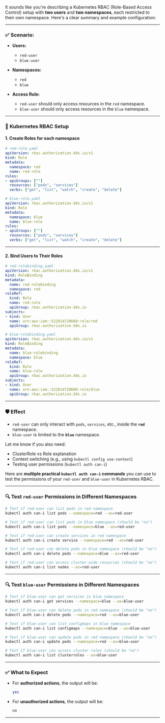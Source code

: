 It sounds like you're describing a Kubernetes RBAC (Role-Based Access Control) setup with **two users** and **two namespaces**, each restricted to their own namespace. Here's a clear summary and example configuration:

---

### ✅ **Scenario:**

* **Users:**

  * `red-user`
  * `blue-user`
* **Namespaces:**

  * `red`
  * `blue`
* **Access Rule:**

  * `red-user` should only access resources in the `red` namespace.
  * `blue-user` should only access resources in the `blue` namespace.

---

### 🔐 **Kubernetes RBAC Setup**

#### 1. **Create Roles for each namespace**

```yaml
# red-role.yaml
apiVersion: rbac.authorization.k8s.io/v1
kind: Role
metadata:
  namespace: red
  name: red-role
rules:
- apiGroups: [""]
  resources: ["pods", "services"]
  verbs: ["get", "list", "watch", "create", "delete"]
```

```yaml
# blue-role.yaml
apiVersion: rbac.authorization.k8s.io/v1
kind: Role
metadata:
  namespace: blue
  name: blue-role
rules:
- apiGroups: [""]
  resources: ["pods", "services"]
  verbs: ["get", "list", "watch", "create", "delete"]
```

---

#### 2. **Bind Users to Their Roles**

```yaml
# red-rolebinding.yaml
apiVersion: rbac.authorization.k8s.io/v1
kind: RoleBinding
metadata:
  name: red-rolebinding
  namespace: red
roleRef:
  kind: Role
  name: red-role
  apiGroup: rbac.authorization.k8s.io
subjects:
- kind: User
  name: arn:aws:iam::522814728660:role/red
  apiGroup: rbac.authorization.k8s.io

```

```yaml
# blue-rolebinding.yaml
apiVersion: rbac.authorization.k8s.io/v1
kind: RoleBinding
metadata:
  name: blue-rolebinding
  namespace: blue
roleRef:
  kind: Role
  name: blue-role
  apiGroup: rbac.authorization.k8s.io
subjects:
- kind: User
  name: arn:aws:iam::522814728660:role/blue
  apiGroup: rbac.authorization.k8s.io
```

---

### 🛡️ Effect

* `red-user` can only interact with `pods`, `services`, etc., inside the **`red`** namespace.
* `blue-user` is limited to the **`blue`** namespace.

Let me know if you also need:

* ClusterRole vs Role explanation
* Context switching (e.g., using `kubectl config use-context`)
* Testing user permissions (`kubectl auth can-i`)

Here are **multiple practical `kubectl auth can-i` commands** you can use to test the permissions of your `red-user` and `blue-user` in Kubernetes RBAC.

---

### 🔍 **Test `red-user` Permissions in Different Namespaces**

```bash
# Test if red-user can list pods in red namespace
kubectl auth can-i list pods --namespace=red --as=red-user

# Test if red-user can list pods in blue namespace (should be "no")
kubectl auth can-i list pods --namespace=blue --as=red-user

# Test if red-user can create services in red namespace
kubectl auth can-i create service --namespace=red --as=red-user

# Test if red-user can delete pods in blue namespace (should be "no")
kubectl auth can-i delete pods --namespace=blue --as=red-user

# Test if red-user can access cluster-wide resources (should be "no")
kubectl auth can-i list nodes --as=red-user
```

---

### 🔍 **Test `blue-user` Permissions in Different Namespaces**

```bash
# Test if blue-user can get services in blue namespace
kubectl auth can-i get services --namespace=blue --as=blue-user

# Test if blue-user can delete pods in red namespace (should be "no")
kubectl auth can-i delete pods --namespace=red --as=blue-user

# Test if blue-user can list configmaps in blue namespace
kubectl auth can-i list configmaps --namespace=blue --as=blue-user

# Test if blue-user can update pods in red namespace (should be "no")
kubectl auth can-i update pods --namespace=red --as=blue-user

# Test if blue-user can access cluster roles (should be "no")
kubectl auth can-i list clusterroles --as=blue-user
```

---

### ✅ **What to Expect**

* For **authorized actions**, the output will be:

  ```bash
  yes
  ```
* For **unauthorized actions**, the output will be:

  ```bash
  no
  ```
---


